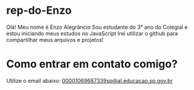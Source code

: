 # rep-do-Enzo
Olá! Meu nome é Enzo Alegrâncio
Sou estudante do 3° ano do Colegial e estou iniciando meus estudos no JavaScript
Irei utilizar o github para compartilhar meus arquivos e projetos!

# Como entrar em contato comigo?
Utilize o email abaixo:
00001069687339sp@al.educacao.sp.gov.br 
